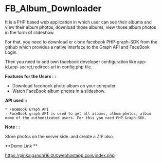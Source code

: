 # FB_Album_Downloader
It is a PHP based web application in which user can see their albums and view their album photos, download those albums, view those album photos in the form of slideshow.

For that, you need to download or clone facebook PHP-graph-SDK from the github which provides a native interface to the Graph API and FaceBook Login.

Then you need to add own facebook developer configuration like app-id,app-secret,redirect-url in config.php file.

**Features for the Users : :** 
  * Download facebook photo album on your computer.
  * Watch FaceBook album photos in a slideshow.
  
**API used ::** 
    
    * FaceBook Graph API 
    - FaceBook graph API is used to get all albums, album photos, album name of the authenticated users. For this you need PHP-Graph-SDK.
   
**Note : :**
  
  Store photos on the server side. and create a ZIP also.

**Demo Link **
 
https://pinkalgandhi16.000webhostapp.com/index.php
